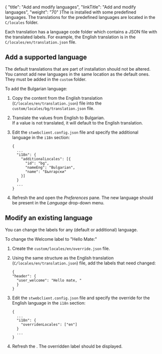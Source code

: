 {
    "title": "Add and modify languages",
    "linkTitle": "Add and modify languages",
    "weight": "70"
}The is installed with some predefined languages. The translations for the predefined languages are located in the `C/locales` folder.

Each translation has a language code folder which contains a JSON file with the translated labels. For example, the English translation is in the `C/locales/en/translation.json` file.

## Add a supported language

The default translations that are part of installation should not be altered. You cannot add new languages in the same location as the default ones. They must be added in the `custom` folder.

To add the Bulgarian language:

1.  Copy the content from the English translation (`C/locales/en/translation.json`) file into the `custom/locales/bg/translation.json` file.

2.  Translate the values from English to Bulgarian.  
    If a value is not translated, it will default to the English translation.

3.  Edit the `stwebclient.config.json` file and specify the additional language in the `i18n` section:  


        {
          ...
          "i18n": {
            "additionalLocales": [{
              "id": "bg",
              "nameEng": "Bulgarian",
              "name": "Български"
            }]
          }
          ...
        }

4.  Refresh the and open the *Preferences* pane. The new language should be present in the *Language* drop-down menu.

<span id="ModifyLanguage"></span>

## Modify an existing language

You can change the labels for any (default or additional) language.

To change the Welcome label to "Hello Mate:"

1.  Create the `custom/locales/en/override.json` file.

2.  Using the same structure as the English translation (`C/locales/en/translation.json`) file, add the labels that need changed:  


        {
        "header": {
          "user_welcome": "Hello mate, "
          }
        }

3.  Edit the `stwebclient.config.json` file and specify the override for the English language in the `i18n` section:  


        {
          ...
          "i18n": {
            "overridenLocales": ["en"]
          }
          ...
        }

4.  Refresh the . The overridden label should be displayed.
